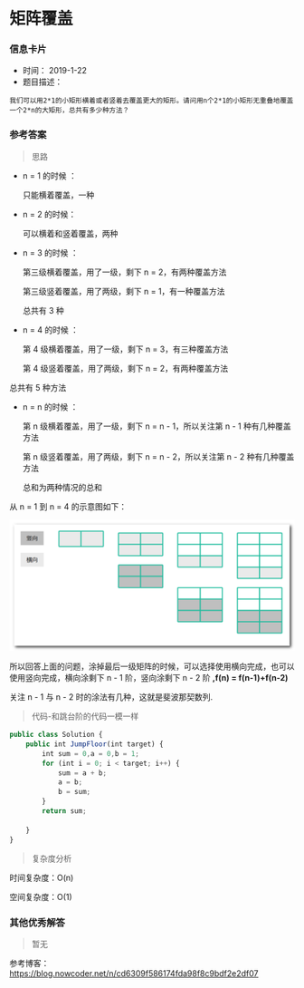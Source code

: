 # 矩阵覆盖 

### 信息卡片 

- 时间： 2019-1-22
- 题目描述：

```
我们可以用2*1的小矩形横着或者竖着去覆盖更大的矩形。请问用n个2*1的小矩形无重叠地覆盖一个2*n的大矩形，总共有多少种方法？
```



### 参考答案

> 思路

* n = 1 的时候 ：

  只能横着覆盖，一种      

* n = 2 的时候：

   可以横着和竖着覆盖，两种     

* n = 3 的时候 ：

  第三级横着覆盖，用了一级，剩下 n = 2，有两种覆盖方法   

  第三级竖着覆盖，用了两级，剩下 n = 1，有一种覆盖方法   

  总共有 3 种      

* n = 4 的时候 ：

  第 4 级横着覆盖，用了一级，剩下 n = 3，有三种覆盖方法   

  第 4 级竖着覆盖，用了两级，剩下 n = 2，有两种覆盖方法   

总共有 5 种方法      

* n = n 的时候 ：

  第 n 级横着覆盖，用了一级，剩下 n = n - 1，所以关注第 n - 1 种有几种覆盖方法  

   第 n 级竖着覆盖，用了两级，剩下 n = n - 2，所以关注第 n - 2 种有几种覆盖方法   

  总和为两种情况的总和          

从 n = 1 到 n = 4 的示意图如下：  

![](./assets/1.10.png)



所以回答上面的问题，涂掉最后一级矩阵的时候，可以选择使用横向完成，也可以使用竖向完成，横向涂剩下 n - 1 阶，竖向涂剩下 n - 2 阶  **,f(n) = f(n-1)+f(n-2)**

 关注 n - 1 与 n - 2 时的涂法有几种，这就是斐波那契数列.




> 代码-和跳台阶的代码一模一样

```js
public class Solution {
    public int JumpFloor(int target) {
        int sum = 0,a = 0,b = 1;
        for (int i = 0; i < target; i++) {
            sum = a + b;
            a = b;
            b = sum;
        }
        return sum;

    }
}
```



> 复杂度分析

时间复杂度：O(n)

空间复杂度：O(1)



### 其他优秀解答 

> 暂无



参考博客：https://blog.nowcoder.net/n/cd6309f586174fda98f8c9bdf2e2df07

